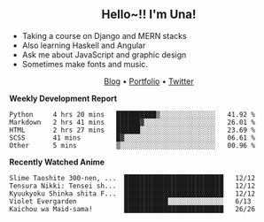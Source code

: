 <h2 align="center">
  Hello~!! I'm Una!
</h2>

- Taking a course on Django and MERN stacks
- Also learning Haskell and Angular
- Ask me about JavaScript and graphic design
- Sometimes make fonts and music.

<p align="center">
  <a href="https://anarchy.website/">Blog</a> &bull;
  <a href="https://una-ada.github.io/">Portfolio</a> &bull;
  <a href="https://twitter.com/unaxiii">Twitter</a>
</p>

**Weekly Development Report**

<!--START_SECTION:waka-->
```text
Python     4 hrs 20 mins   ██████████▒░░░░░░░░░░░░░░   41.92 % 
Markdown   2 hrs 41 mins   ██████▓░░░░░░░░░░░░░░░░░░   26.01 % 
HTML       2 hrs 27 mins   ██████░░░░░░░░░░░░░░░░░░░   23.69 % 
SCSS       41 mins         █▓░░░░░░░░░░░░░░░░░░░░░░░   06.61 % 
Other      5 mins          ▒░░░░░░░░░░░░░░░░░░░░░░░░   00.96 % 
```
<!--END_SECTION:waka-->

**Recently Watched Anime**

<!-- RECENT-ANIME:START -->

    Slime Taoshite 300-nen, ...  █████████████████████████   12/12
    Tensura Nikki: Tensei sh...  █████████████████████████   12/12
    Kyuukyoku Shinka shita F...  █████████████████████████   12/12
    Violet Evergarden            ███████████░░░░░░░░░░░░░░   6/13
    Kaichou wa Maid-sama!        █████████████████████████   26/26
<!-- RECENT-ANIME:END -->
